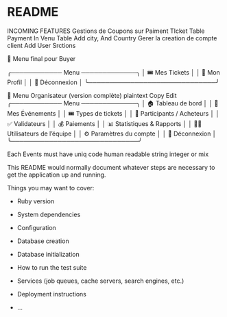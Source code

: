 # README

INCOMING FEATURES
 Gestions de Coupons sur Paiment TIcket
 Table Payment
 In Venu Table Add city, And Country
 Gerer la creation de compte client
 Add User Srctions


 🧭 Menu final pour Buyer

╭──────────── Menu ─────────────╮
│ 🎟️ Mes Tickets               │
│ 👤 Mon Profil                 │
│ 🚪 Déconnexion                │
╰──────────────────────────────╯


🧭 Menu Organisateur (version complète)
plaintext
Copy
Edit
╭──────────── Menu ─────────────╮
│ 🏠 Tableau de bord             │
│ 📅 Mes Événements              │
│ 🎟️ Types de tickets           │
│ 👥 Participants / Acheteurs    │
│ ✅ Validateurs                 │
│ 💰 Paiements                   │
│ 📊 Statistiques & Rapports     │
│ 🧑‍💻 Utilisateurs de l’équipe   │
│ ⚙️ Paramètres du compte        │
│ 🚪 Déconnexion                 │
╰──────────────────────────────╯

Each Events must have uniq code human readable string integer or mix

This README would normally document whatever steps are necessary to get the
application up and running.

Things you may want to cover:

* Ruby version

* System dependencies

* Configuration

* Database creation

* Database initialization

* How to run the test suite

* Services (job queues, cache servers, search engines, etc.)

* Deployment instructions

* ...
